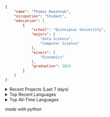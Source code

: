 
```json
{
    "name": "Thomas Kwashnak",
    "occupation": "Student",
    "education": [
        {
            "school": "Quinnipiac University",
            "majors": [
                "Data Science",
                "Computer Science"
            ],
            "minors": [
                "Economics"
            ],
            "graduation": 2024
        }
    ]
}
```

<details><summary>Recent Projects (Last 7 days)</summary>
<ul><li><a href="https://github.com/LittleTealeaf/auction">LittleTealeaf/auction</a> - 11 hrs 42 mins</li><li><a href="https://github.com/LittleTealeaf/mlcube">LittleTealeaf/mlcube</a> - 7 hrs 31 mins</li><li><a href="https://github.com/LittleTealeaf/LittleTealeaf">LittleTealeaf/LittleTealeaf</a> - 2 hrs 18 mins</li><li><a href="https://github.com/LittleTealeaf/JavaMarkdown">LittleTealeaf/JavaMarkdown</a> - 16 mins</li></ul></details>

<details><summary>Top Recent Languages</summary>
<ul><li>TypeScript - 11 hrs 50 mins</li><li>Other - 3 hrs 43 mins</li><li>Python - 3 hrs 35 mins</li><li>SCSS - 47 mins</li><li>Java - 16 mins</li></ul></details>

<details><summary>Top All-Time Languages</summary>
<ul><li>TypeScript - 55.11%</li><li>Other - 19.47%</li><li>Python - 17.71%</li><li>SCSS - 3.57%</li><li>JSON - 1.31%</li></ul></details>

*made with python*
